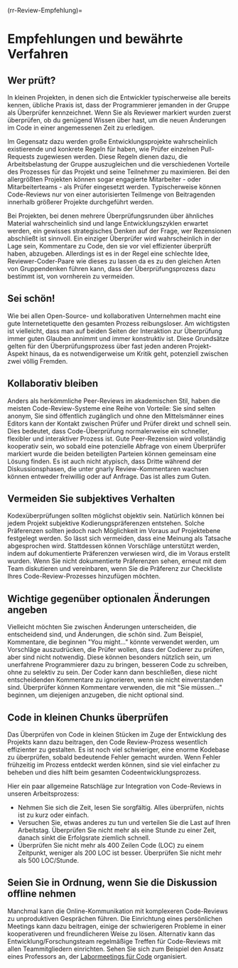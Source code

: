 (rr-Review-Empfehlung)=
# Empfehlungen und bewährte Verfahren

## Wer prüft?

In kleinen Projekten, in denen sich die Entwickler typischerweise alle bereits kennen, übliche Praxis ist, dass der Programmierer jemanden in der Gruppe als Überprüfer kennzeichnet. Wenn Sie als Reviewer markiert wurden zuerst überprüfen, ob du genügend Wissen über hast, um die neuen Änderungen im Code in einer angemessenen Zeit zu erledigen.

Im Gegensatz dazu werden große Entwicklungsprojekte wahrscheinlich existierende und konkrete Regeln für haben, wie Prüfer einzelnen Pull-Requests zugewiesen werden. Diese Regeln dienen dazu, die Arbeitsbelastung der Gruppe auszugleichen und die verschiedenen Vorteile des Prozesses für das Projekt und seine Teilnehmer zu maximieren. Bei den allergrößten Projekten können sogar engagierte Mitarbeiter - oder Mitarbeiterteams - als Prüfer eingesetzt werden. Typischerweise können Code-Reviews nur von einer autorisierten Teilmenge von Beitragenden innerhalb größerer Projekte durchgeführt werden.

Bei Projekten, bei denen mehrere Überprüfungsrunden über ähnliches Material wahrscheinlich sind und lange Entwicklungszyklen erwartet werden, ein gewisses strategisches Denken auf der Frage, wer Rezensionen abschließt ist sinnvoll. Ein einziger Überprüfer wird wahrscheinlich in der Lage sein, Kommentare zu Code, den sie vor viel effizienter überprüft haben, abzugeben. Allerdings ist es in der Regel eine schlechte Idee, Reviewer-Coder-Paare wie dieses zu lassen da es zu den gleichen Arten von Gruppendenken führen kann, dass der Überprüfungsprozess dazu bestimmt ist, von vornherein zu vermeiden.

## Sei schön!

Wie bei allen Open-Source- und kollaborativen Unternehmen macht eine gute Internetetiquette den gesamten Prozess reibungsloser. Am wichtigsten ist vielleicht, dass man auf beiden Seiten der Interaktion zur Überprüfung immer guten Glauben annimmt und immer konstruktiv ist. Diese Grundsätze gelten für den Überprüfungsprozess über fast jeden anderen Projekt-Aspekt hinaus, da es notwendigerweise um Kritik geht, potenziell zwischen zwei völlig Fremden.

## Kollaborativ bleiben

Anders als herkömmliche Peer-Reviews im akademischen Stil, haben die meisten Code-Review-Systeme eine Reihe von Vorteile: Sie sind selten anonym, Sie sind öffentlich zugänglich und ohne den Mittelsmänner eines Editors kann der Kontakt zwischen Prüfer und Prüfer direkt und schnell sein. Dies bedeutet, dass Code-Überprüfung normalerweise ein schneller, flexibler und interaktiver Prozess ist. Gute Peer-Rezension wird vollständig kooperativ sein, wo sobald eine potenzielle Abfrage von einem Überprüfer markiert wurde die beiden beteiligten Parteien können gemeinsam eine Lösung finden. Es ist auch nicht atypisch, dass Dritte während der Diskussionsphasen, die unter gnarly Review-Kommentaren wachsen können entweder freiwillig oder auf Anfrage. Das ist alles zum Guten.

## Vermeiden Sie subjektives Verhalten

Kodexüberprüfungen sollten möglichst objektiv sein. Natürlich können bei jedem Projekt subjektive Kodierungspräferenzen entstehen. Solche Präferenzen sollten jedoch nach Möglichkeit im Voraus auf Projektebene festgelegt werden. So lässt sich vermeiden, dass eine Meinung als Tatsache abgesprochen wird. Stattdessen können Vorschläge unterstützt werden, indem auf dokumentierte Präferenzen verwiesen wird, die im Voraus erstellt wurden. Wenn Sie nicht dokumentierte Präferenzen sehen, erneut mit dem Team diskutieren und vereinbaren, wenn Sie die Präferenz zur Checkliste Ihres Code-Review-Prozesses hinzufügen möchten.

## Wichtige gegenüber optionalen Änderungen angeben

Vielleicht möchten Sie zwischen Änderungen unterscheiden, die entscheidend sind, und Änderungen, die schön sind. Zum Beispiel, Kommentare, die beginnen "You might..." könnte verwendet werden, um Vorschläge auszudrücken, die Prüfer wollen, dass der Codierer zu prüfen, aber sind nicht notwendig. Diese können besonders nützlich sein, um unerfahrene Programmierer dazu zu bringen, besseren Code zu schreiben, ohne zu selektiv zu sein. Der Coder kann dann beschließen, diese nicht entscheidenden Kommentare zu ignorieren, wenn sie nicht einverstanden sind. Überprüfer können Kommentare verwenden, die mit "Sie müssen..." beginnen, um diejenigen anzugeben, die nicht optional sind.

## Code in kleinen Chunks überprüfen

Das Überprüfen von Code in kleinen Stücken im Zuge der Entwicklung des Projekts kann dazu beitragen, den Code Review-Prozess wesentlich effizienter zu gestalten. Es ist noch viel schwieriger, eine enorme Kodebase zu überprüfen, sobald bedeutende Fehler gemacht wurden. Wenn Fehler frühzeitig im Prozess entdeckt werden können, sind sie viel einfacher zu beheben und dies hilft beim gesamten Codeentwicklungsprozess.

Hier ein paar allgemeine Ratschläge zur Integration von Code-Reviews in unseren Arbeitsprozess:

- Nehmen Sie sich die Zeit, lesen Sie sorgfältig. Alles überprüfen, nichts ist zu kurz oder einfach.
- Versuchen Sie, etwas anderes zu tun und verteilen Sie die Last auf Ihren Arbeitstag. Überprüfen Sie nicht mehr als eine Stunde zu einer Zeit, danach sinkt die Erfolgsrate ziemlich schnell.
- Überprüfen Sie nicht mehr als 400 Zeilen Code (LOC) zu einem Zeitpunkt, weniger als 200 LOC ist besser. Überprüfen Sie nicht mehr als 500 LOC/Stunde.

## Seien Sie in Ordnung, wenn Sie die Diskussion offline nehmen

Manchmal kann die Online-Kommunikation mit komplexeren Code-Reviews zu unproduktiven Gesprächen führen. Die Einrichtung eines persönlichen Meetings kann dazu beitragen, einige der schwierigeren Probleme in einer kooperativeren und freundlicheren Weise zu lösen. Alternativ kann das Entwicklung/Forschungsteam regelmäßige Treffen für Code-Reviews mit allen Teammitgliedern einrichten. Sehen Sie sich zum Beispiel den Ansatz eines Professors an, der [Labormeetings für Code](http://fperez.org/py4science/code_reviews.html) organisiert.

